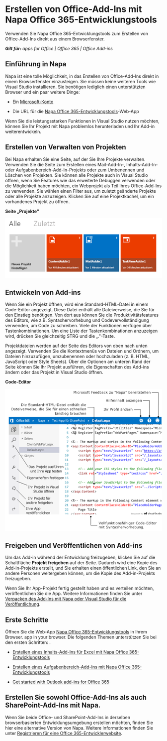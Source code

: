 
# Erstellen von Office-Add-Ins mit Napa Office 365-Entwicklungstools
Verwenden Sie Napa Office 365-Entwicklungstools zum Erstellen von Office-Add-Ins direkt aus einem Browserfenster.

 _**Gilt für:** apps for Office | Office 365 | Office Add-ins_


## Einführung in Napa


Napa ist eine tolle Möglichkeit, in das Erstellen von Office-Add-Ins direkt in einem Browserfenster einzusteigen. Sie müssen keine weiteren Tools wie Visual Studio installieren. Sie benötigen lediglich einen unterstützten Browser und ein paar weitere Dinge:


- Ein [Microsoft-Konto](http://www.microsoft.com/de-de/account/default.aspx)
    
- Die URL für die [Napa Office 365-Entwicklungstools](https://www.napacloudapp.com/)-Web-App
    
Wenn Sie die leistungsstarken Funktionen in Visual Studio nutzen möchten, können Sie Ihr Projekt mit Napa problemlos herunterladen und Ihr Add-in weiterentwickeln.


## Erstellen von Verwalten von Projekten


Bei Napa erhalten Sie eine Seite, auf der Sie Ihre Projekte verwalten. Verwenden Sie die Seite zum Erstellen eines Mail-Add-In-, Inhalts-Add-In- oder Aufgabenbereich-Add-In-Projekts oder zum Umbenennen und Löschen von Projekten. Sie können alle Projekte auch in Visual Studio öffnen, wenn Sie Features wie das erweiterte Debuggen verwenden oder die Möglichkeit haben möchten, ein Webprojekt als Teil Ihres Office-Add-Ins zu verwenden. Sie wählen einen Filter aus, um zuletzt geänderte Projekte oder alle Projekte anzuzeigen. Klicken Sie auf eine Projektkachel, um ein vorhandenes Projekt zu öffnen. 


**Seite „Projekte"**

![Seite "Projekte"](../../images/08fc36cf-7cc1-442f-a9a5-b6bb30d786a4.png)


## Entwickeln von Add-ins


Wenn Sie ein Projekt öffnen, wird eine Standard-HTML-Datei in einem Code-Editor angezeigt. Diese Datei enthält alle Dateiverweise, die Sie für den Einstieg benötigen. Von dort aus können Sie die Produktivitätsfeatures des Editors, wie z.B. Syntaxhervorhebung und Codevervollständigung verwenden, um Code zu schreiben. Viele der Funktionen verfügen über Tastenkombinationen. Um eine Liste der Tastenkombinationen anzuzeigen wird, drücken Sie gleichzeitig STRG und die „."-Taste.

Projektdateien werden auf der Seite des Editors von oben nach unten angezeigt. Verwenden Sie die Kontextmenüs von Dateien und Ordnern, um Dateien hinzuzufügen, umzubenennen oder hochzuladen (z. B. HTML, JavaScript oder Style Sheets). Über die Optionen am unteren Rand der Seite können Sie Ihr Projekt ausführen, die Eigenschaften des Add-ins ändern oder das Projekt in Visual Studio öffnen. 


**Code-Editor**

![Code-Editor](../../images/Apps_NAPA_Code_Editor.PNG)


## Freigeben und Veröffentlichen von Add-ins


Um das Add-in während der Entwicklung freizugeben, klicken Sie auf die Schaltfläche  **Projekt freigeben** auf der Seite. Dadurch wird eine Kopie des Add-in-Projekts erstellt, und Sie erhalten einen öffentlichen Link, den Sie an andere Personen weitergeben können, um die Kopie des Add-in-Projekts freizugeben.

Wenn Sie Ihr App-Projekt fertig gestellt haben und es verteilen möchten, veröffentlichen Sie die App. Weitere Informationen finden Sie unter [Verpacken des Add-Ins mit Napa oder Visual Studio für die Veröffentlichung](../publish/package-your-add-in-using-napa-or-visual-studio.md).




## Erste Schritte


Öffnen Sie die Web-App [Napa Office 365-Entwicklungstools](https://www.napacloudapp.com) in Ihrem Browser. app in your browser. Die folgenden Themen unterstützen Sie bei den ersten Schritten: .


- [Erstellen eines Inhalts-Add-Ins für Excel mit Napa Office 365-Entwicklungstools](create-a-content-add-in-with-napa.md)
    
- [Erstellen eines Aufgabenbereich-Add-Ins mit Napa Office 365-Entwicklungstools](create-a-task-pane-add-in-with-napa.md)
    
- [Get started with Outlook add-ins for Office 365](https://dev.outlook.com/MailAppsGettingStarted/GetStarted.aspx)
    

## Erstellen Sie sowohl Office-Add-Ins als auch SharePoint-Add-Ins mit Napa.


Wenn Sie beide Office- und SharePoint-Add-Ins in derselben browserbasierten Entwicklungsumgebung erstellen möchten, finden Sie hier eine alternative Version von Napa. Weitere Informationen finden Sie unter [Registrieren für eine Office 365-Entwicklerwebsite](http://msdn.microsoft.com/library/b22ce52a-ae9e-4831-9b68-c9210af6dc54%28Office.15%29.aspx#o365_signup).

